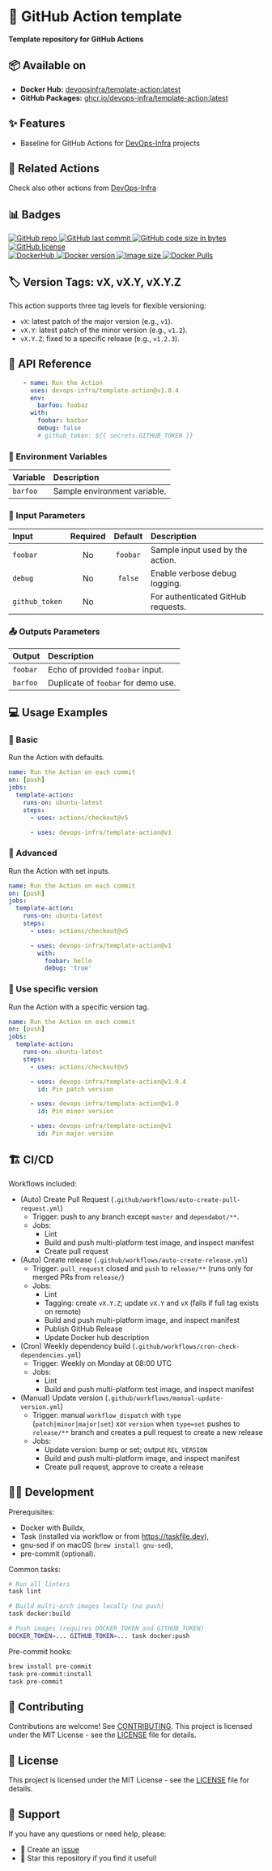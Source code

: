 # 🚀 GitHub Action template
**Template repository for GitHub Actions**


## 📦 Available on
- **Docker Hub:** [devopsinfra/template-action:latest](https://hub.docker.com/repository/docker/devopsinfra/template-action)
- **GitHub Packages:** [ghcr.io/devops-infra/template-action:latest](https://github.com/devops-infra/template-action/pkgs/container/template-action)


## ✨ Features
* Baseline for GitHub Actions for [DevOps-Infra](https://shyper.pro/portfolio/projects/actions/) projects


## 🔗 Related Actions
Check also other actions from [DevOps-Infra](https://shyper.pro/portfolio/projects/actions/)


## 📊 Badges
[
![GitHub repo](https://img.shields.io/badge/GitHub-devops--infra%2Ftemplate--action-blueviolet.svg?style=plastic&logo=github)
![GitHub last commit](https://img.shields.io/github/last-commit/devops-infra/template-action?color=blueviolet&logo=github&style=plastic&label=Last%20commit)
![GitHub code size in bytes](https://img.shields.io/github/languages/code-size/devops-infra/template-action?color=blueviolet&label=Code%20size&style=plastic&logo=github)
![GitHub license](https://img.shields.io/github/license/devops-infra/template-action?color=blueviolet&logo=github&style=plastic&label=License)
](https://github.com/devops-infra/template-action "shields.io")
<br>
[
![DockerHub](https://img.shields.io/badge/DockerHub-devopsinfra%2Ftemplate--action-blue.svg?style=plastic&logo=docker)
![Docker version](https://img.shields.io/docker/v/devopsinfra/template-action?color=blue&label=Version&logo=docker&style=plastic&sort=semver)
![Image size](https://img.shields.io/docker/image-size/devopsinfra/template-action/latest?label=Image%20size&style=plastic&logo=docker)
![Docker Pulls](https://img.shields.io/docker/pulls/devopsinfra/template-action?color=blue&label=Pulls&logo=docker&style=plastic)
](https://hub.docker.com/r/devopsinfra/template-action "shields.io")


## 🏷️ Version Tags: vX, vX.Y, vX.Y.Z
This action supports three tag levels for flexible versioning:
- `vX`: latest patch of the major version (e.g., `v1`).
- `vX.Y`: latest patch of the minor version (e.g., `v1.2`).
- `vX.Y.Z`: fixed to a specific release (e.g., `v1.2.3`).


## 📖 API Reference
```yaml
    - name: Run the Action
      uses: devops-infra/template-action@v1.0.4
      env:
        barfoo: foobaz
      with:
        foobar: bazbar
        debug: false
        # github_token: ${{ secrets.GITHUB_TOKEN }}
```

### 🔨 Environment Variables
| Variable | Description                  |
|:---------|:-----------------------------|
| `barfoo` | Sample environment variable. |


### 🔧 Input Parameters
| Input          | Required | Default  | Description                         |
|:---------------|:--------:|:--------:|:------------------------------------|
| `foobar`       |    No    | `foobar` | Sample input used by the action.    |
| `debug`        |    No    | `false`  | Enable verbose debug logging.       |
| `github_token` |    No    |          | For authenticated GitHub requests.  |


### 📤 Outputs Parameters
| Output   | Description                          |
|:---------|:-------------------------------------|
| `foobar` | Echo of provided `foobar` input.     |
| `barfoo` | Duplicate of `foobar` for demo use.  |


## 💻 Usage Examples

### 📝 Basic
Run the Action with defaults.

```yaml
name: Run the Action on each commit
on: [push]
jobs:
  template-action:
    runs-on: ubuntu-latest
    steps:
      - uses: actions/checkout@v5

      - uses: devops-infra/template-action@v1
```

### 🔀 Advanced
Run the Action with set inputs.

```yaml
name: Run the Action on each commit
on: [push]
jobs:
  template-action:
    runs-on: ubuntu-latest
    steps:
      - uses: actions/checkout@v5

      - uses: devops-infra/template-action@v1
        with:
          foobar: hello
          debug: 'true'
```

### 🎯 Use specific version
Run the Action with a specific version tag.

```yaml
name: Run the Action on each commit
on: [push]
jobs:
  template-action:
    runs-on: ubuntu-latest
    steps:
      - uses: actions/checkout@v5

      - uses: devops-infra/template-action@v1.0.4
        id: Pin patch version

      - uses: devops-infra/template-action@v1.0
        id: Pin minor version

      - uses: devops-infra/template-action@v1
        id: Pin major version
```


## 🏗️ CI/CD
Workflows included:
- (Auto) Create Pull Request (`.github/workflows/auto-create-pull-request.yml`)
  - Trigger: push to any branch except `master` and `dependabot/**`.
  - Jobs:
    - Lint
    - Build and push multi-platform test image, and inspect manifest
    - Create pull request
- (Auto) Create release (`.github/workflows/auto-create-release.yml`)
  - Trigger: `pull_request` closed and `push` to `release/**` (runs only for merged PRs from `release/`)
  - Jobs:
    - Lint
    - Tagging: create `vX.Y.Z`; update `vX.Y` and `vX` (fails if full tag exists on remote)
    - Build and push multi-platform image, and inspect manifest
    - Publish GitHub Release
    - Update Docker hub description
- (Cron) Weekly dependency build (`.github/workflows/cron-check-dependencies.yml`)
  - Trigger: Weekly on Monday at 08:00 UTC
  - Jobs:
    - Lint
    - Build and push multi-platform test image, and inspect manifest
- (Manual) Update version (`.github/workflows/manual-update-version.yml`)
  - Trigger: manual `workflow_dispatch` with `type` (`patch|minor|major|set`) xor `version` when `type=set`
pushes to `release/**` branch and creates a pull request to create a new release
  - Jobs:
    - Update version: bump or set; output `REL_VERSION`
    - Build and push multi-platform image, and inspect manifest
    - Create pull request, approve to create a release


## 🧑‍💻 Development
Prerequisites:
- Docker with Buildx,
- Task (installed via workflow or from https://taskfile.dev),
- gnu-sed if on macOS (`brew install gnu-sed`),
- pre-commit (optional).

Common tasks:
```bash
# Run all linters
task lint

# Build multi-arch images locally (no push)
task docker:build

# Push images (requires DOCKER_TOKEN and GITHUB_TOKEN)
DOCKER_TOKEN=... GITHUB_TOKEN=... task docker:push
```

Pre-commit hooks:
```bash
brew install pre-commit
task pre-commit:install
task pre-commit
```


## 🤝 Contributing
Contributions are welcome! See [CONTRIBUTING](https://github.com/devops-infra/.github/blob/master/CONTRIBUTING.md).
This project is licensed under the MIT License - see the [LICENSE](LICENSE) file for details.


## 📄 License
This project is licensed under the MIT License - see the [LICENSE](LICENSE) file for details.


## 💬 Support
If you have any questions or need help, please:
- 📝 Create an [issue](https://github.com/devops-infra/template-action/issues)
- 🌟 Star this repository if you find it useful!

